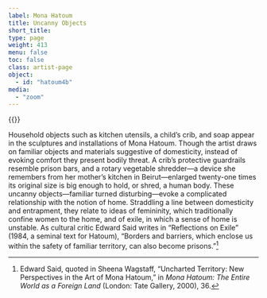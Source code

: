 ```yaml
---
label: Mona Hatoum
title: Uncanny Objects
short_title:
type: page
weight: 413
menu: false
toc: false
class: artist-page
object:
  - id: "hatoum4b"
media:
  - "zoom"
---
```

{{<q-figure id="hatoum4b">}}

Household objects such as kitchen utensils, a child’s crib, and soap appear in the sculptures and installations of Mona Hatoum. Though the artist draws on familiar objects and materials suggestive of domesticity, instead of evoking comfort they present bodily threat. A crib’s protective guardrails resemble prison bars, and a rotary vegetable shredder—a device she remembers from her mother’s kitchen in Beirut—enlarged twenty-one times its original size is big enough to hold, or shred, a human body. These uncanny objects—familiar turned disturbing—evoke a complicated relationship with the notion of home. Straddling a line between domesticity and entrapment, they relate to ideas of femininity, which traditionally confine women to the home, and of exile, in which a sense of home is unstable. As cultural critic Edward Said writes in “Reflections on Exile” (1984, a seminal text for Hatoum), “Borders and barriers, which enclose us within the safety of familiar territory, can also become prisons.”[^1]

[^1]: Edward Said, quoted in Sheena Wagstaff, “Uncharted Territory: New Perspectives in the Art of Mona Hatoum,” in *Mona Hatoum: The Entire World as a Foreign Land* (London: Tate Gallery, 2000), 36.

